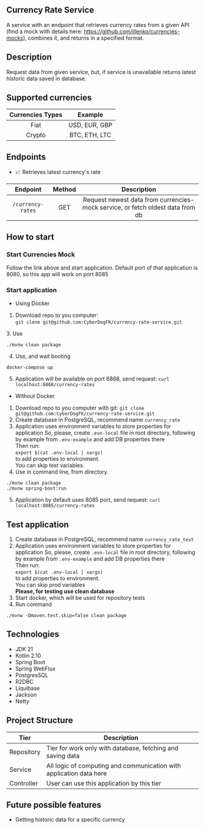 ## Currency Rate Service

A service with an endpoint that retrieves currency rates from a given API (find a
mock with details here: https://github.com/illenko/currencies-mocks), combines it, and
returns in a specified format.

## Description

Request data from given service, but, if service is unavailable
returns latest historic data saved in database.

## Supported currencies

| Currencies Types |    Example    |
|:----------------:|:-------------:|
|       Fiat       | USD, EUR, GBP |
|      Crypto      | BTC, ETH, LTC |

## Endpoints

- :chart_with_upwards_trend: Retrieves latest currency's rate
 
|     Endpoint      | Method |                                  Description                                   |
|:-----------------:|:------:|:------------------------------------------------------------------------------:|
| `/currency-rates` |  GET   | Request newest data from currencies-mock service, or fetch oldest data from db |

## How to start

### Start Currencies Mock

Follow the link above and start application. Default port of that application is 8080, so
this app will work on port 8085

### Start application
- Using Docker

1. Download repo to you computer: </br>
`git clone git@github.com:CyberDogFK/currency-rate-service.git`

[//]: # (2. Application uses environment variables to store properties for application)

[//]: # (   So, please, create `.evn-local` file in root directory, following by example from `.env-example` and add DB properties there </br>)

[//]: # (   Then run: </br>`export $&#40;cat .env-local | xargs&#41;`</br> to add properties to environment)
3. Use
````
./mvnw clean package
````
4. Use, and wait booting
````
docker-compose up
````
5. Application will be available on port 6868, send request: `curl localhost:6868/currency-rates`

- Without Docker

1. Download repo to you computer with git:
`git clone git@github.com:CyberDogFK/currency-rate-service.git`
2. Create database in PostgreSQL, recommend name `currency_rate`
3. Application uses environment variables to store properties for application
So, please, create `.evn-local` file in root directory, following by example from `.env-example` and add DB properties there </br>
Then run: </br>`export $(cat .env-local | xargs)`</br> to add properties to environment. </br> You can skip test variables.
4. Use in command line, from directory.
```
./mvnw clean package
./mvnw spring-boot:run
```
5. Application by default uses 8085 port, send request: `curl localhost:8085/currency-rates`

## Test application

1. Create database in PostgreSQL, recommend name `currency_rate_test`
2. Application uses environment variables to store properties for application
   So, please, create `.evn-local` file in root directory, following by example from `.env-example` and add DB properties there </br>
   Then run: </br>`export $(cat .env-local | xargs)`</br> to add properties to environment. </br> You can skip prod variables </br> <b> Please, for testing use clean database </b>
3. Start docker, which will be used for repository tests
4. Run command
```
./mvnw -Dmaven.test.skip=false clean package
```

## Technologies

- JDK 21
- Kotlin 2.10
- Spring Boot
- Spring WebFlux
- PostgresSQL
- R2DBC
- Liquibase
- Jackson
- Netty

## Project Structure

| Tier       | Description                                                         |
|------------|---------------------------------------------------------------------|
| Repository | Tier for work only with database, fetching and saving data          |
| Service    | All logic of computing and communication with application data here |
| Controller | User can use this application by this tier                          |

## Future possible features

- Getting historic data for a specific currency
